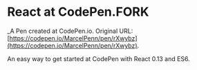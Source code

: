 # React at CodePen.FORK
 _A Pen created at CodePen.io. Original URL: [https://codepen.io/MarcelPenn/pen/rXwybz](https://codepen.io/MarcelPenn/pen/rXwybz).

 An easy way to get started at CodePen with React 0.13 and ES6.
